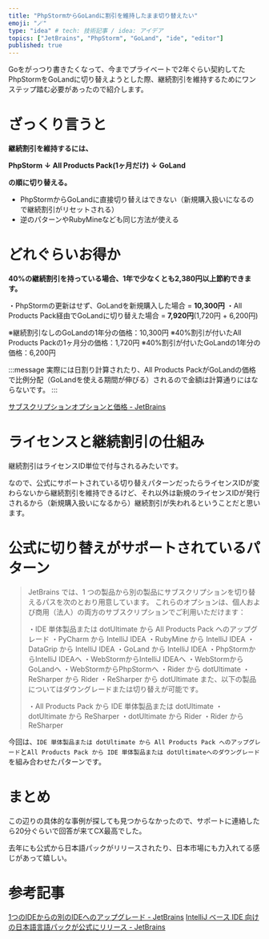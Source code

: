 ```yaml
---
title: "PhpStormからGoLandに割引を維持したまま切り替えたい"
emoji: "🪄"
type: "idea" # tech: 技術記事 / idea: アイデア
topics: ["JetBrains", "PhpStorm", "GoLand", "ide", "editor"]
published: true
---
```

<!-- 導入部分数行 -->
Goをがっつり書きたくなって、今までプライベートで2年ぐらい契約してたPhpStormをGoLandに切り替えようとした際、継続割引を維持するためにワンステップ踏む必要があったので紹介します。

# ざっくり言うと
**継続割引を維持するには、**

**PhpStorm**
**↓**
**All Products Pack(1ヶ月だけ)**
**↓**
**GoLand**

**の順に切り替える。**

- PhpStormからGoLandに直接切り替えはできない（新規購入扱いになるので継続割引がリセットされる）
- 逆のパターンやRubyMineなども同じ方法が使える

# どれぐらいお得か
**40%の継続割引を持っている場合、1年で少なくとも2,380円以上節約できます。**

・PhpStormの更新はせず、GoLandを新規購入した場合 = **10,300円**
・All Products Pack経由でGoLandに切り替えた場合 = **7,920円**(1,720円 + 6,200円)

※継続割引なしのGoLandの1年分の価格：10,300円
※40%割引が付いたAll Products Packの1ヶ月分の価格：1,720円
※40%割引が付いたGoLandの1年分の価格：6,200円

:::message
実際には日割り計算されたり、All Products PackがGoLandの価格で比例分配（GoLandを使える期間が伸びる）されるので金額は計算通りにはならないです。
:::

[サブスクリプションオプションと価格 - JetBrains](https://www.jetbrains.com/ja-jp/store/#personal?billing=yearly)


# ライセンスと継続割引の仕組み
継続割引はライセンスID単位で付与されるみたいです。

なので、公式にサポートされている切り替えパターンだったらライセンスIDが変わらないから継続割引を維持できるけど、それ以外は新規のライセンスIDが発行されるから（新規購入扱いになるから）継続割引が失われるということだと思います。

# 公式に切り替えがサポートされているパターン
> JetBrains では、1 つの製品から別の製品にサブスクリプションを切り替えるパスを次のとおり用意しています。 これらのオプションは、個人および商用（法人）の両方のサブスクリプションでご利用いただけます：
> 
> ・IDE 単体製品または dotUltimate から All Products Pack へのアップグレード
> ・PyCharm から IntelliJ IDEA
> ・RubyMine から IntelliJ IDEA
> ・DataGrip から IntelliJ IDEA
> ・GoLand から IntelliJ IDEA
> ・PhpStormからIntelliJ IDEAへ
> ・WebStormからIntelliJ IDEAへ
> ・WebStormからGoLandへ
> ・WebStormからPhpStormへ
> ・Rider から dotUltimate
> ・ReSharper から Rider
> ・ReSharper から dotUltimate
> また、以下の製品についてはダウングレードまたは切り替えが可能です。
> 
> ・All Products Pack から IDE 単体製品または dotUltimate
> ・dotUltimate から ReSharper
> ・dotUltimate から Rider
> ・Rider から ReSharper

今回は、`IDE 単体製品または dotUltimate から All Products Pack へのアップグレード`と`All Products Pack から IDE 単体製品または dotUltimateへのダウングレード`を組み合わせたパターンです。

# まとめ
この辺りの具体的な事例が探しても見つからなかったので、サポートに連絡したら20分ぐらいで回答が来てCX最高でした。

去年にも公式から日本語パックがリリースされたり、日本市場にも力入れてる感じがあって嬉しい。

# 参考記事
[1つのIDEからの別のIDEへのアップグレード - JetBrains](https://sales.jetbrains.com/hc/ja/articles/360001409224-1%E3%81%A4%E3%81%AEIDE%E3%81%8B%E3%82%89%E3%81%AE%E5%88%A5%E3%81%AEIDE%E3%81%B8%E3%81%AE%E3%82%A2%E3%83%83%E3%83%97%E3%82%B0%E3%83%AC%E3%83%BC%E3%83%89)
[IntelliJ ベース IDE 向けの日本語言語パックが公式にリリース - JetBrains](https://blog.jetbrains.com/ja/idea/2021/07/language-packs-public-release/)